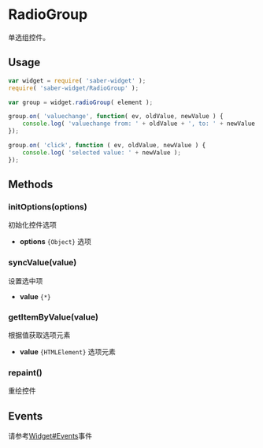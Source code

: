 # RadioGroup

单选组控件。


## Usage

``` javascript
var widget = require( 'saber-widget' );
require( 'saber-widget/RadioGroup' );

var group = widget.radioGroup( element );

group.on( 'valuechange', function( ev, oldValue, newValue ) {
    console.log( 'valuechange from: ' + oldValue + ', to: ' + newValue );
});

group.on( 'click', function ( ev, oldValue, newValue ) {
    console.log( 'selected value: ' + newValue );
});
```

## Methods

### initOptions(options)

初始化控件选项

* **options** `{Object}` 选项

### syncValue(value)

设置选中项

* **value** `{*}` 

### getItemByValue(value)

根据值获取选项元素

* **value** `{HTMLElement}` 选项元素 

### repaint()

重绘控件

## Events

请参考[Widget#Events](./api-widget.md#events)事件



